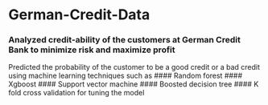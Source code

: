 # German-Credit-Data

### Analyzed credit-ability of the customers at German Credit Bank to minimize risk and maximize profit 

Predicted the probability of the customer to be a good credit or a bad credit using machine learning techniques such as 
      #### Random forest
      #### Xgboost
      #### Support vector machine 
      #### Boosted decision tree 
      #### K fold cross validation for tuning the model

